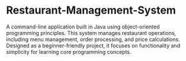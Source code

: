 # Restaurant-Management-System
A command-line application built in Java using object-oriented programming principles. This system manages restaurant operations, including menu management, order processing, and price calculations. Designed as a beginner-friendly project, it focuses on functionality and simplicity for learning core programming concepts.
